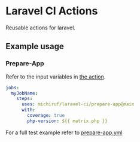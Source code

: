 # Laravel CI Actions

Reusable actions for laravel.

## Example usage

### Prepare-App

Refer to the input variables in [the action](prepare-app/action.yml).

```yml
jobs:
  myJobName:
    steps:
      uses: michiruf/laravel-ci/prepare-app@main
      with:
        coverage: true
        php-version: ${{ matrix.php }}
```

For a full test example refer to [prepare-app.yml](example/prepare-app.yml)
